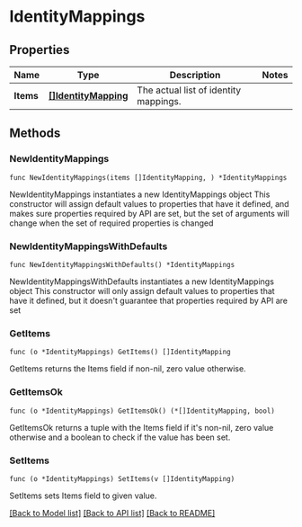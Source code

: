 # IdentityMappings

## Properties

Name | Type | Description | Notes
------------ | ------------- | ------------- | -------------
**Items** | [**[]IdentityMapping**](IdentityMapping.md) | The actual list of identity mappings. | 

## Methods

### NewIdentityMappings

`func NewIdentityMappings(items []IdentityMapping, ) *IdentityMappings`

NewIdentityMappings instantiates a new IdentityMappings object
This constructor will assign default values to properties that have it defined,
and makes sure properties required by API are set, but the set of arguments
will change when the set of required properties is changed

### NewIdentityMappingsWithDefaults

`func NewIdentityMappingsWithDefaults() *IdentityMappings`

NewIdentityMappingsWithDefaults instantiates a new IdentityMappings object
This constructor will only assign default values to properties that have it defined,
but it doesn't guarantee that properties required by API are set

### GetItems

`func (o *IdentityMappings) GetItems() []IdentityMapping`

GetItems returns the Items field if non-nil, zero value otherwise.

### GetItemsOk

`func (o *IdentityMappings) GetItemsOk() (*[]IdentityMapping, bool)`

GetItemsOk returns a tuple with the Items field if it's non-nil, zero value otherwise
and a boolean to check if the value has been set.

### SetItems

`func (o *IdentityMappings) SetItems(v []IdentityMapping)`

SetItems sets Items field to given value.



[[Back to Model list]](../README.md#documentation-for-models) [[Back to API list]](../README.md#documentation-for-api-endpoints) [[Back to README]](../README.md)


